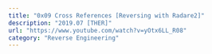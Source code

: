```yaml
---
title: "0x09 Cross References [Reversing with Radare2]"
description: "2019.07 [THER]"
url: "https://www.youtube.com/watch?v=yOtx6LL_R08"
category: "Reverse Engineering"
---
```

